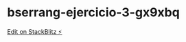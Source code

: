 # bserrang-ejercicio-3-gx9xbq

[Edit on StackBlitz ⚡️](https://stackblitz.com/edit/bserrang-ejercicio-3-gx9xbq)
